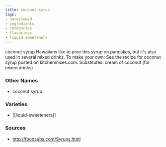 ```yaml
---
title: coconut syrup
tags:
- unreviewed
- ingredients
- categories
- flavorings
- liquid-sweeteners
---
```

coconut syrup Hawaiians like to pour this syrup on pancakes, but it's also used in several mixed drinks. To make your own: See the recipe for coconut syrup posted on kitchenmixes.com. Substitutes: cream of coconut (for mixed drinks)

### Other Names

* coconut syrup

### Varieties

* [[liquid-sweeteners]]

### Sources
* http://foodsubs.com/Syrups.html
